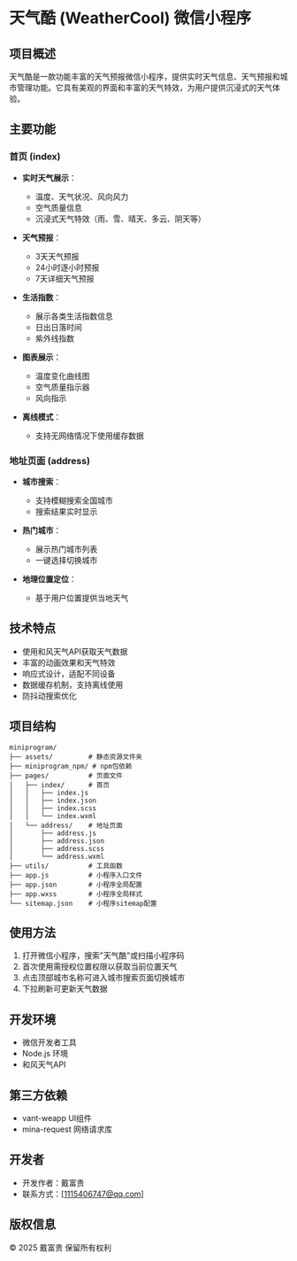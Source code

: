 # 天气酷 (WeatherCool) 微信小程序

## 项目概述

天气酷是一款功能丰富的天气预报微信小程序，提供实时天气信息、天气预报和城市管理功能。它具有美观的界面和丰富的天气特效，为用户提供沉浸式的天气体验。

## 主要功能

### 首页 (index)

- **实时天气展示**：
  - 温度、天气状况、风向风力
  - 空气质量信息
  - 沉浸式天气特效（雨、雪、晴天、多云、阴天等）

- **天气预报**：
  - 3天天气预报
  - 24小时逐小时预报
  - 7天详细天气预报

- **生活指数**：
  - 展示各类生活指数信息
  - 日出日落时间
  - 紫外线指数

- **图表展示**：
  - 温度变化曲线图
  - 空气质量指示器
  - 风向指示

- **离线模式**：
  - 支持无网络情况下使用缓存数据

### 地址页面 (address)

- **城市搜索**：
  - 支持模糊搜索全国城市
  - 搜索结果实时显示

- **热门城市**：
  - 展示热门城市列表
  - 一键选择切换城市

- **地理位置定位**：
  - 基于用户位置提供当地天气

## 技术特点

- 使用和风天气API获取天气数据
- 丰富的动画效果和天气特效
- 响应式设计，适配不同设备
- 数据缓存机制，支持离线使用
- 防抖动搜索优化

## 项目结构

```
miniprogram/
├── assets/         # 静态资源文件夹
├── miniprogram_npm/ # npm包依赖
├── pages/          # 页面文件
│   ├── index/      # 首页
│   │   ├── index.js
│   │   ├── index.json
│   │   ├── index.scss
│   │   └── index.wxml
│   └── address/    # 地址页面
│       ├── address.js
│       ├── address.json
│       ├── address.scss
│       └── address.wxml
├── utils/          # 工具函数
├── app.js          # 小程序入口文件
├── app.json        # 小程序全局配置
├── app.wxss        # 小程序全局样式
└── sitemap.json    # 小程序sitemap配置
```

## 使用方法

1. 打开微信小程序，搜索"天气酷"或扫描小程序码
2. 首次使用需授权位置权限以获取当前位置天气
3. 点击顶部城市名称可进入城市搜索页面切换城市
4. 下拉刷新可更新天气数据

## 开发环境

- 微信开发者工具
- Node.js 环境
- 和风天气API

## 第三方依赖

- vant-weapp UI组件
- mina-request 网络请求库

## 开发者

- 开发作者：戴富贵
- 联系方式：[1115406747@qq.com]

## 版权信息

© 2025 戴富贵 保留所有权利 